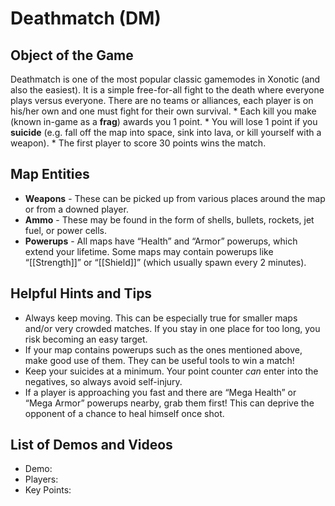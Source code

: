 Deathmatch (DM)
===============

Object of the Game
------------------

Deathmatch is one of the most popular classic gamemodes in Xonotic (and also the easiest). It is a simple free-for-all fight to the death where everyone plays versus everyone. There are no teams or alliances, each player is on his/her own and one must fight for their own survival.
\* Each kill you make (known in-game as a **frag**) awards you 1 point.
\* You will lose 1 point if you **suicide** (e.g. fall off the map into space, sink into lava, or kill yourself with a weapon).
\* The first player to score 30 points wins the match.

Map Entities
------------

-   **Weapons** - These can be picked up from various places around the map or from a downed player.
-   **Ammo** - These may be found in the form of shells, bullets, rockets, jet fuel, or power cells.
-   **Powerups** - All maps have “Health” and “Armor” powerups, which extend your lifetime. Some maps may contain powerups like “[[Strength]]” or “[[Shield]]” (which usually spawn every 2 minutes).

Helpful Hints and Tips
----------------------

-   Always keep moving. This can be especially true for smaller maps and/or very crowded matches. If you stay in one place for too long, you risk becoming an easy target.
-   If your map contains powerups such as the ones mentioned above, make good use of them. They can be useful tools to win a match!
-   Keep your suicides at a minimum. Your point counter *can* enter into the negatives, so always avoid self-injury.
-   If a player is approaching you fast and there are “Mega Health” or “Mega Armor” powerups nearby, grab them first! This can deprive the opponent of a chance to heal himself once shot.

List of Demos and Videos
------------------------

-   Demo: <Insert Demo or Video Here>
-   Players: <Insert Player Names Here>
-   Key Points: <Insert key points in match here>

